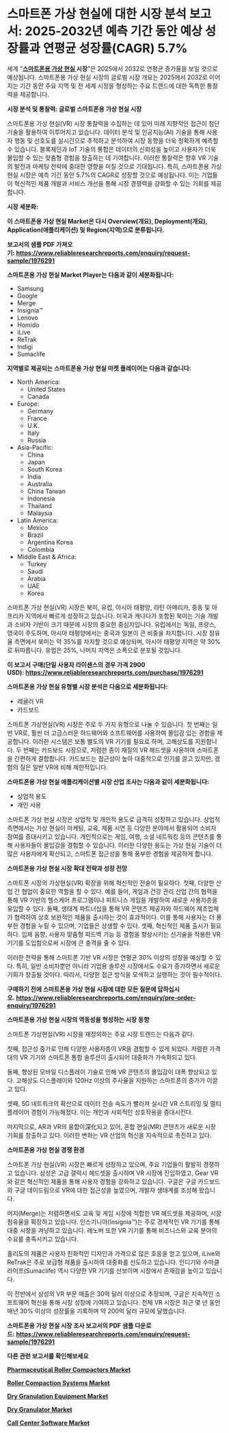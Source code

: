 <p><h1>스마트폰 가상 현실에 대한 시장 분석 보고서: 2025-2032년 예측 기간 동안 예상 성장률과 연평균 성장률(CAGR) 5.7%</h1></p><p>세계 "<strong><a href="https://www.reliableresearchreports.com/virtual-reality-for-smartphone-r1976291?utm_campaign=105&utm_medium=8&utm_source=Github&utm_content=ia&utm_term=28032025&utm_id=virtual-reality-for-smartphone">스마트폰용 가상 현실&nbsp;</a></strong><strong>시장</strong>"은 2025에서 2032로 연평균 증가율을 보일 것으로 예상됩니다. 스마트폰용 가상 현실 시장의 글로벌 시장 개요는 2025에서 2032로 이어지는 기간 동안 주요 지역 및 전 세계 시장을 형성하는 주요 트렌드에 대한 독특한 통찰력을 제공합니다.</p>
<p><strong>시장 분석 및 통찰력: 글로벌 스마트폰용 가상 현실 시장</strong></p>
<p><p>스마트폰용 가상 현실(VR) 시장 통찰력을 수집하는 데 있어 미래 지향적인 접근이 첨단 기술을 활용하여 이루어지고 있습니다. 데이터 분석 및 인공지능(AI) 기술을 통해 사용자 행동 및 선호도를 실시간으로 추적하고 분석하여 시장 동향을 더욱 정확하게 예측할 수 있습니다. 블록체인과 IoT 기술의 통합은 데이터의 신뢰성을 높이고 사용자가 더욱 몰입할 수 있는 맞춤형 경험을 창출하는 데 기여합니다. 이러한 통찰력은 향후 VR 기술의 발전과 마케팅 전략에 중대한 영향을 미칠 것으로 기대됩니다. 특히, 스마트폰용 가상 현실 시장은 예측 기간 동안 5.7%의 CAGR로 성장할 것으로 예상됩니다. 이는 기업들이 혁신적인 제품 개발과 서비스 개선을 통해 시장 경쟁력을 강화할 수 있는 기회를 제공합니다.</p><a href="%7CAUTHORITHY_DOMAIN_URL%7C?utm_campaign=105&utm_medium=8&utm_source=Github&utm_content=ia&utm_term=28032025&utm_id=virtual-reality-for-smartphone"></a></p>
<p><strong>시장 세분화:</strong></p>
<p><strong>이 스마트폰용 가상 현실 Market은 다시 Overview(개요), Deployment(개요), Application(애플리케이션) 및 Region(지역)으로 분류됩니다.</strong></p>
<p><strong>보고서의 샘플 PDF 가져오기:&nbsp;<a href="https://www.reliableresearchreports.com/enquiry/request-sample/1976291?utm_campaign=105&utm_medium=8&utm_source=Github&utm_content=ia&utm_term=28032025&utm_id=virtual-reality-for-smartphone">https://www.reliableresearchreports.com/enquiry/request-sample/1976291</a></strong><strong></strong></p>
<p><strong>스마트폰용 가상 현실 Market Player는 다음과 같이 세분화됩니다:</strong></p>
<p><ul><li>Samsung</li><li>Google</li><li>Merge</li><li>Insignia™</li><li>Lenovo</li><li>Homido</li><li>iLive</li><li>ReTrak</li><li>Indigi</li><li>Sumaclife</li></ul></p>
<p><strong>지역별로 제공되는 스마트폰용 가상 현실 마켓 플레이어는 다음과 같습니다:</strong></p>
<p><ul>
    <li>
        North America:
        <ul>
            <li>United States</li>
            <li>Canada</li>
        </ul>
    </li>
    <li>
        Europe:
        <ul>
            <li>Germany</li>
            <li>France</li>
            <li>U.K.</li>
            <li>Italy</li>
            <li>Russia</li>
        </ul>
    </li>
    <li>
        Asia-Pacific:
        <ul>
            <li>China</li>
            <li>Japan</li>
            <li>South Korea</li>
            <li>India</li>
            <li>Australia</li>
            <li>China Taiwan</li>
            <li>Indonesia</li>
            <li>Thailand</li>
            <li>Malaysia</li>
        </ul>
    </li>
    <li>
        Latin America:
        <ul>
            <li>Mexico</li>
            <li>Brazil</li>
            <li>Argentina Korea</li>
            <li>Colombia</li>
        </ul>
    </li>
    <li>
        Middle East & Africa:
        <ul>
            <li>Turkey</li>
            <li>Saudi</li>
            <li>Arabia</li>
            <li>UAE</li>
            <li>Korea</li>
        </ul>
    </li>
    </ul></p>
<p><p>스마트폰 가상 현실(VR) 시장은 북미, 유럽, 아시아 태평양, 라틴 아메리카, 중동 및 아프리카 지역에서 빠르게 성장하고 있습니다. 미국과 캐나다가 포함된 북미는 기술 개발과 소비자 기반이 크기 때문에 시장의 중요한 중심지입니다. 유럽에서는 독일, 프랑스, 영국이 주도하며, 아시아 태평양에서는 중국과 일본이 큰 비중을 차지합니다. 시장 점유율 측면에서 북미는 약 35%를 차지할 것으로 예상되며, 아시아 태평양 지역은 약 30%로 뒤따릅니다. 유럽은 25%, 나머지 지역은 소폭으로 분포될 것입니다.</p></p>
<p><strong>이 보고서 구매(단일 사용자 라이센스의 경우 가격 2900 USD):&nbsp;<a href="https://www.reliableresearchreports.com/purchase/1976291?utm_campaign=105&utm_medium=8&utm_source=Github&utm_content=ia&utm_term=28032025&utm_id=virtual-reality-for-smartphone">https://www.reliableresearchreports.com/purchase/1976291</a></strong></p>
<p><strong>스마트폰용 가상 현실 유형별 시장 분석은 다음으로 세분화됩니다:</strong></p>
<p><ul><li>레귤러 VR</li><li>카드보드</li></ul></p>
<p><p>스마트폰 가상현실(VR) 시장은 주로 두 가지 유형으로 나눌 수 있습니다. 첫 번째는 일반 VR로, 훨씬 더 고급스러운 하드웨어와 소프트웨어를 사용하여 몰입감 있는 경험을 제공합니다. 이러한 시스템은 보통 별도의 VR 기기를 필요로 하며, 고해상도를 지원합니다. 두 번째는 카드보드 시장으로, 저렴한 종이 재질의 VR 헤드셋을 사용하여 스마트폰을 간편하게 결합합니다. 카드보드는 접근성이 높아 대중적으로 인기를 끌고 있지만, 경험의 질은 일반 VR에 비해 제한적입니다.</p></p>
<p><strong>스마트폰용 가상 현실 애플리케이션별 시장 산업 조사는 다음과 같이 세분화됩니다:</strong></p>
<p><ul><li>상업적 용도</li><li>개인 사용</li></ul></p>
<p><p>스마트폰 가상 현실 시장은 상업적 및 개인적 용도로 급격히 성장하고 있습니다. 상업적 측면에서는 가상 현실이 마케팅, 교육, 제품 시연 등 다양한 분야에서 활용되어 소비자 참여를 증대시키고 있습니다. 개인적으로는 게임, 여행, 소셜 네트워킹 등의 콘텐츠를 통해 사용자들이 몰입감을 경험할 수 있습니다. 이러한 다양한 용도는 가상 현실 기술이 더 많은 사용자에게 확산되고, 스마트폰 접근성을 통해 풍부한 경험을 제공하게 합니다.</p></p>
<p><strong>스마트폰용 가상 현실 시장 확대 전략과 성장 전망</strong></p>
<p><p>스마트폰 시장의 가상현실(VR) 확장을 위해 혁신적인 전술이 필요하다. 첫째, 다양한 산업 간 협업이 중요한 역할을 할 수 있다. 예를 들어, 게임과 건강 관리 산업 간의 협력을 통해 VR 기반의 헬스케어 프로그램이나 피트니스 게임을 개발하여 새로운 사용자층을 유입할 수 있다. 둘째, 생태계 파트너십을 통해 VR 콘텐츠 제공자와 하드웨어 제조업체가 협력하여 상호 보완적인 제품을 출시하는 것이 효과적이다. 이를 통해 사용자는 더 풍부한 경험을 누릴 수 있으며, 기업들은 상생할 수 있다. 셋째, 혁신적인 제품 출시가 필요하다. 입체 음향, 사용자 맞춤형 피드백 기능 등 경험을 향상시키는 신기술을 적용한 VR 기기를 도입함으로써 시장에 큰 충격을 줄 수 있다.</p><p>이러한 전략을 통해 스마트폰 기반 VR 시장은 연평균 30% 이상의 성장을 예상할 수 있다. 특히, 일반 소비자뿐만 아니라 기업용 솔루션 시장에서도 수요가 증가하면서 새로운 기회가 창출될 것이다. 따라서, 다양한 접근 방식을 모색하고 실행하는 것이 필수적이다.</p></p>
<p><strong>구매하기 전에 스마트폰용 가상 현실 시장에 대한 모든 질문에 답하십시오.&nbsp;<a href="https://www.reliableresearchreports.com/enquiry/pre-order-enquiry/1976291?utm_campaign=105&utm_medium=8&utm_source=Github&utm_content=ia&utm_term=28032025&utm_id=virtual-reality-for-smartphone">https://www.reliableresearchreports.com/enquiry/pre-order-enquiry/1976291</a></strong><strong></strong></p>
<p><strong>스마트폰용 가상 현실 시장의 역동성을 형성하는 시장 동향</strong></p>
<p><p>스마트폰 가상현실(VR) 시장을 재정의하는 주요 시장 트렌드는 다음과 같다.</p><p>첫째, 접근성 증가로 인해 다양한 사용자층이 VR을 경험할 수 있게 되었다. 저렴한 가격대의 VR 기기와 스마트폰 통합 솔루션이 출시되어 대중화가 가속화되고 있다.</p><p>둘째, 향상된 모바일 디스플레이 기술로 인해 VR 콘텐츠의 몰입감이 대폭 향상되고 있다. 고해상도 디스플레이와 120Hz 이상의 주사율을 지원하는 스마트폰의 증가가 이끌고 있다.</p><p>셋째, 5G 네트워크의 확산으로 데이터 전송 속도가 빨라져 실시간 VR 스트리밍 및 멀티플레이어 경험이 가능해졌다. 이는 개인과 사회적인 상호작용을 증대시킨다.</p><p>마지막으로, AR과 VR의 융합이深化되고 있어, 혼합 현실(MR) 콘텐츠가 새로운 시장 기회를 창출하고 있다. 이러한 변화는 VR 산업의 혁신을 지속적으로 촉진하고 있다.</p></p>
<p><strong>스마트폰용 가상 현실 경쟁 환경</strong></p>
<p><p>스마트폰 가상 현실(VR) 시장은 빠르게 성장하고 있으며, 주요 기업들이 활발히 경쟁하고 있습니다. 삼성은 고급 갤럭시 헤드셋을 출시하며 VR 시장에 진입하였고, Gear VR와 같은 혁신적인 제품을 통해 사용자 경험을 강화하고 있습니다. 구글은 구글 카드보드와 구글 데이드림으로 VR에 대한 접근성을 높였으며, 개발자 생태계를 조성해 왔습니다. </p><p>머지(Merge)는 저렴하면서도 교육 및 게임 시장에 적합한 VR 헤드셋을 제공하며, 시장 점유율을 확장하고 있습니다. 인스기니아(Insignia™)는 주로 경제적인 VR 기기를 통해 대중 시장을 겨냥하고 있습니다. 레노버 또한 VR 기기를 통해 비즈니스와 교육 분야의 수요를 충족시키고 있습니다. </p><p>홀리도의 제품은 사용자 친화적인 디자인과 가격으로 많은 호응을 얻고 있으며, iLive와 ReTrak은 주로 보급형 제품을 출시하여 대중화를 선도하고 있습니다. 인디기와 수마클라이프(Sumaclife) 역시 다양한 VR 기기를 선보이며 시장에서 존재감을 높이고 있습니다. </p><p>이 전반에서 삼성의 VR 부문 매출은 30억 달러 이상으로 추정되며, 구글은 지속적인 소프트웨어 혁신을 통해 시장 성장에 기여하고 있습니다. 전체 VR 시장은 최근 몇 년 동안 매년 30% 이상의 성장률을 기록하며 약 200억 달러 규모에 달했습니다.</p></p>
<p><strong>스마트폰용 가상 현실 시장 조사 보고서의 PDF 샘플 다운로드:&nbsp;<a href="https://www.reliableresearchreports.com/enquiry/request-sample/1976291?utm_campaign=105&utm_medium=8&utm_source=Github&utm_content=ia&utm_term=28032025&utm_id=virtual-reality-for-smartphone">https://www.reliableresearchreports.com/enquiry/request-sample/1976291</a></strong></p>
<p><strong></strong></p>
<p><strong></strong></p>
<p><strong></strong></p>
<p><strong></strong></p>
<p><strong>다른 관련 보고서를 확인해보세요</strong></p>
<p><strong><p><a href="https://github.com/dukawashviro/Market-Research-Report-List-1/blob/main/pharmaceutical-roller-compactors-market.md?utm_campaign=105&utm_medium=8&utm_source=Github&utm_content=ia&utm_term=28032025&utm_id=virtual-reality-for-smartphone">Pharmaceutical Roller Compactors Market</a></p><p><a href="https://github.com/molayrabeta/Market-Research-Report-List-1/blob/main/roller-compaction-systems-market.md?utm_campaign=105&utm_medium=8&utm_source=Github&utm_content=ia&utm_term=28032025&utm_id=virtual-reality-for-smartphone">Roller Compaction Systems Market</a></p><p><a href="https://github.com/koopalujale2/Market-Research-Report-List-1/blob/main/dry-granulation-equipment-market.md?utm_campaign=105&utm_medium=8&utm_source=Github&utm_content=ia&utm_term=28032025&utm_id=virtual-reality-for-smartphone">Dry Granulation Equipment Market</a></p><p><a href="https://github.com/tineamonaya/Market-Research-Report-List-1/blob/main/dry-granulator-market.md?utm_campaign=105&utm_medium=8&utm_source=Github&utm_content=ia&utm_term=28032025&utm_id=virtual-reality-for-smartphone">Dry Granulator Market</a></p><p><a href="https://github.com/rembaentin6f/Market-Research-Report-List-1/blob/main/call-center-software-market.md?utm_campaign=105&utm_medium=8&utm_source=Github&utm_content=ia&utm_term=28032025&utm_id=virtual-reality-for-smartphone">Call Center Software Market</a></p></strong></p>